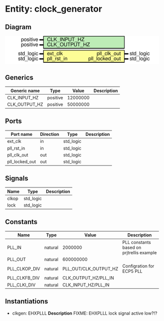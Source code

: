 # Entity: clock_generator

## Diagram

![Diagram](clk_gen_ecp5.svg "Diagram")
## Generics

| Generic name  | Type     | Value    | Description |
| ------------- | -------- | -------- | ----------- |
| CLK_INPUT_HZ  | positive | 12000000 |             |
| CLK_OUTPUT_HZ | positive | 50000000 |             |
## Ports

| Port name      | Direction | Type      | Description |
| -------------- | --------- | --------- | ----------- |
| ext_clk        | in        | std_logic |             |
| pll_rst_in     | in        | std_logic |             |
| pll_clk_out    | out       | std_logic |             |
| pll_locked_out | out       | std_logic |             |
## Signals

| Name  | Type      | Description |
| ----- | --------- | ----------- |
| clkop | std_logic |             |
| lock  | std_logic |             |
## Constants

| Name          | Type    | Value                  | Description                               |
| ------------- | ------- | ---------------------- | ----------------------------------------- |
| PLL_IN        | natural |     2000000            | PLL constants based on prjtrellis example |
| PLL_OUT       | natural |  600000000             |                                           |
| PLL_CLKOP_DIV | natural |  PLL_OUT/CLK_OUTPUT_HZ | Configration for ECP5 PLL                 |
| PLL_CLKFB_DIV | natural |  CLK_OUTPUT_HZ/PLL_IN  |                                           |
| PLL_CLKI_DIV  | natural |  CLK_INPUT_HZ/PLL_IN   |                                           |
## Instantiations

- clkgen: EHXPLLL
**Description**
FIXME: EHXPLLL lock signal active low?!?

